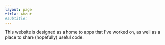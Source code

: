 ```yaml
---
layout: page
title: About
#subtitle: 
---
```


This website is designed as a home to apps that I've worked on, as well as a place to share (hopefully) useful code.
